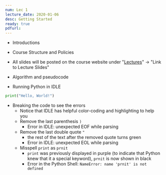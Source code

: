 ```yaml
---
num: Lec 1
lecture_date: 2020-01-06
desc: Getting Started
ready: true
pdfurl:
---
```


* Introductions

* Course Structure and Policies

* All slides will be posted on the course website under "[Lectures](<https://ucsb-cs8.github.io/w20/lec_list/>)" -> "Link to Lecture Slides" 
* Algorithm and pseudocode

* Running Python in IDLE
```python
print("Hello, World!")
```

* Breaking the code to see the errors
  * Notice that IDLE has helpful color-coding and highlighting to help you
  * Remove the last parenthesis `)`
    * Error in IDLE: unexpected EOF while parsing
  * Remove the last double quote `"`
    * the rest of the text after the removed quote turns green
    * Error in IDLE: unexpected EOL while parsing
  * Misspell `print` as `prnit`
    * `print` was previously displayed in purple (to indicate that Python knew that it a special keyword), `prnit` is now shown in black
    * Error in the Python Shell: `NameError: name 'prnit' is not defined`
